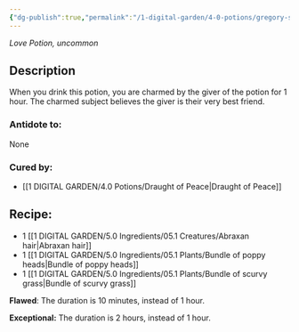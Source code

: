 ```yaml
---
{"dg-publish":true,"permalink":"/1-digital-garden/4-0-potions/gregory-s-unctuous-unction-love/","tags":["potion","love","uncommon"]}
---
```


*Love Potion, uncommon* 

## Description

When you drink this potion, you are charmed by the giver of the potion for 1 hour. The charmed subject believes the giver is their very best friend.

### Antidote to: 
None

### Cured by:
- [[1 DIGITAL GARDEN/4.0 Potions/Draught of Peace\|Draught of Peace]]

## Recipe:

- 1 [[1 DIGITAL GARDEN/5.0 Ingredients/05.1 Creatures/Abraxan hair\|Abraxan hair]]
- 1 [[1 DIGITAL GARDEN/5.0 Ingredients/05.1 Plants/Bundle of poppy heads\|Bundle of poppy heads]]
- 1 [[1 DIGITAL GARDEN/5.0 Ingredients/05.1 Plants/Bundle of scurvy grass\|Bundle of scurvy grass]]

**Flawed**:
The duration is 10 minutes, instead of 1 hour.

**Exceptional:** 
The duration is 2 hours, instead of 1 hour.